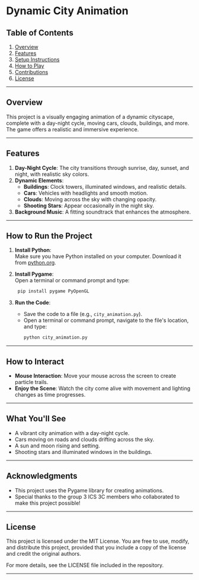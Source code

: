 # **Dynamic City Animation**  

## **Table of Contents**  
1. [Overview](#overview)  
2. [Features](#features)  
3. [Setup Instructions](#setup-instructions)  
4. [How to Play](#how-to-play)  
5. [Contributions](#contributions)  
6. [License](#license)  

---

## **Overview**  
This project is a visually engaging animation of a dynamic cityscape, complete with a day-night cycle, moving cars, clouds, buildings, and more. The game offers a realistic and immersive experience.  

---

## **Features**  
1. **Day-Night Cycle**: The city transitions through sunrise, day, sunset, and night, with realistic sky colors.  
2. **Dynamic Elements**:  
   - **Buildings**: Clock towers, illuminated windows, and realistic details.  
   - **Cars**: Vehicles with headlights and smooth motion.  
   - **Clouds**: Moving across the sky with changing opacity.  
   - **Shooting Stars**: Appear occasionally in the night sky.  
3. **Background Music**: A fitting soundtrack that enhances the atmosphere.  

---

## **How to Run the Project**  
1. **Install Python**:  
   Make sure you have Python installed on your computer. Download it from [python.org](https://www.python.org).  

2. **Install Pygame**:  
   Open a terminal or command prompt and type:  
   ```bash
    pip install pygame PyOpenGL
   ```  

3. **Run the Code**:  
   - Save the code to a file (e.g., `city_animation.py`).  
   - Open a terminal or command prompt, navigate to the file's location, and type:  
     ```bash
     python city_animation.py
     ```  
---

## **How to Interact**  
- **Mouse Interaction**: Move your mouse across the screen to create particle trails.  
- **Enjoy the Scene**: Watch the city come alive with movement and lighting changes as time progresses.  


---

## **What You'll See**  
- A vibrant city animation with a day-night cycle.  
- Cars moving on roads and clouds drifting across the sky.  
- A sun and moon rising and setting.  
- Shooting stars and illuminated windows in the buildings.  

---

## **Acknowledgments**  
- This project uses the Pygame library for creating animations.  
- Special thanks to the group 3 ICS 3C members who collaborated to make this project possible!  

--- 


## **License**  
This project is licensed under the MIT License. You are free to use, modify, and distribute this project, provided that you include a copy of the license and credit the original authors.

For more details, see the LICENSE file included in the repository.

---
